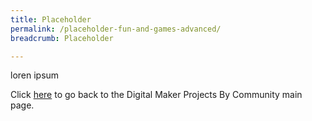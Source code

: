 ```yaml
---
title: Placeholder
permalink: /placeholder-fun-and-games-advanced/
breadcrumb: Placeholder

---
```



loren ipsum

Click [here](/in-schools/digital-maker/projects/) to go back to the Digital Maker Projects By Community main page.
